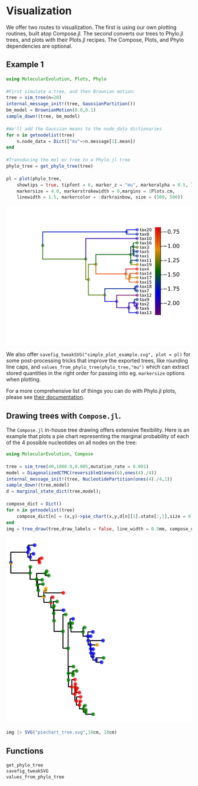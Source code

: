 # Visualization

We offer two routes to visualization. The first is using our own plotting routines, built atop Compose.jl. The second converts our trees to Phylo.jl trees, and plots with their Plots.jl recipes. The Compose, Plots, and Phylo dependencies are optional.

## Example 1

```julia
using MolecularEvolution, Plots, Phylo

#First simulate a tree, and then Brownian motion:
tree = sim_tree(n=20)
internal_message_init!(tree, GaussianPartition())
bm_model = BrownianMotion(0.0,0.1)
sample_down!(tree, bm_model)

#We'll add the Gaussian means to the node_data dictionaries
for n in getnodelist(tree)
    n.node_data = Dict(["mu"=>n.message[1].mean])
end

#Transducing the mol ev tree to a Phylo.jl tree
phylo_tree = get_phylo_tree(tree)

pl = plot(phylo_tree,
    showtips = true, tipfont = 6, marker_z = "mu", markeralpha = 0.5, line_z = "mu", linecolor = :darkrainbow, 
    markersize = 4.0, markerstrokewidth = 0,margins = 1Plots.cm,
    linewidth = 1.5, markercolor = :darkrainbow, size = (500, 500))
```

![](figures/simple_plot_example.svg)

We also offer `savefig_tweakSVG("simple_plot_example.svg", plot = pl)` for some post-processing tricks that improve the exported trees, like rounding line caps, and `values_from_phylo_tree(phylo_tree,"mu")` which can extract stored quantities in the right order for passing into eg. `markersize` options when plotting.

For a more comprehensive list of things you can do with Phylo.jl plots, please see [their documentation](https://docs.ecojulia.org/Phylo.jl/stable/man/plotting/).

## Drawing trees with `Compose.jl`.

The `Compose.jl` in-house tree drawing offers extensive flexibility. Here is an example that plots a pie chart representing the marginal probability of each of the 4 possible nucleotides on all nodes on the tree:

```julia
using MolecularEvolution, Compose

tree = sim_tree(40,1000.0,0.005,mutation_rate = 0.001)
model = DiagonalizedCTMC(reversibleQ(ones(6),ones(4)./4))
internal_message_init!(tree, NucleotidePartition(ones(4)./4,1))
sample_down!(tree,model)
d = marginal_state_dict(tree,model);

compose_dict = Dict()
for n in getnodelist(tree)
    compose_dict[n] = (x,y)->pie_chart(x,y,d[n][1].state[:,1],size = 0.02, opacity = 0.75)
end
img = tree_draw(tree,draw_labels = false, line_width = 0.5mm, compose_dict = compose_dict)
```

![](figures/piechart_tree.svg)

```julia
img |> SVG("piechart_tree.svg",10cm, 10cm)
```

## Functions

```@docs
get_phylo_tree
savefig_tweakSVG
values_from_phylo_tree
```